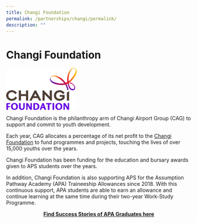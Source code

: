 ```yaml
---
title: Changi Foundation
permalink: /partnerships/changi/permalink/
description: ""
---
```

Changi Foundation
=================

<img src="/images/Changi/Changi%20Foundation.jpg" style="width:38%" align="left">

<br clear="left">


Changi Foundation is the philanthropy arm of Changi Airport Group (CAG) to support and commit to youth development.

Each year, CAG allocates a percentage of its net profit to the [Changi Foundation](https://www.changiairport.com/corporate/sustainability/changi-foundation.html) to fund programmes and projects, touching the lives of over 15,000 youths over the years.

Changi Foundation has been funding for the education and bursary awards given to APS students over the years.  

In addition, Changi Foundation is also supporting APS for the Assumption Pathway Academy (APA) Traineeship Allowances since 2018. With this continuous support, APA students are able to earn an allowance and continue learning at the same time during their two-year Work-Study Programme.

<center><b><a href="/files/APA%20Successful%20Stories%20Dec%202021.pdf">Find Success Stories of APA Graduates here</a></b></center>

